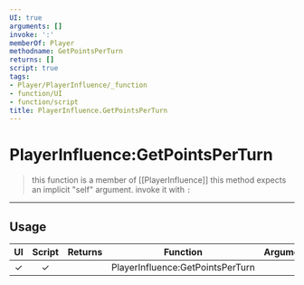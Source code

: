 ```yaml
---
UI: true
arguments: []
invoke: ':'
memberOf: Player
methodname: GetPointsPerTurn
returns: []
script: true
tags:
- Player/PlayerInfluence/_function
- function/UI
- function/script
title: PlayerInfluence.GetPointsPerTurn
---
```

# PlayerInfluence:GetPointsPerTurn
> this function is a member of [[PlayerInfluence]]
> this method expects an implicit "self" argument. invoke it with `:`
-----
## Usage
|  UI | Script | Returns | Function | Arguments |
|:---:|:------:|-------:|:--------:|:---------|
|✓|✓||PlayerInfluence:GetPointsPerTurn||
